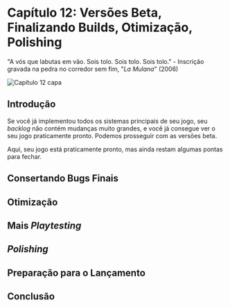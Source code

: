 
# Capítulo 12: Versões Beta, Finalizando Builds, Otimização, Polishing
"A vós que labutas em vão. Sois tolo. Sois tolo. Sois tolo." - Inscrição gravada na pedra no corredor sem fim, "_La Mulana_" (2006)

![Capítulo 12 capa](../Arquivos/Imagens/capa_12.jpg 'To the one who toils for naught. Thou art foolish. Thou art foolish. Thou art foolish.')

## Introdução
Se você já implementou todos os sistemas principais de seu jogo, seu _backlog_ não contém mudanças muito grandes, e você já consegue ver o seu jogo praticamente pronto. Podemos prosseguir com as versões beta.

Aqui, seu jogo está praticamente pronto, mas ainda restam algumas pontas para fechar.

## Consertando Bugs Finais

## Otimização

## Mais _Playtesting_

## _Polishing_

## Preparação para o Lançamento

## Conclusão
